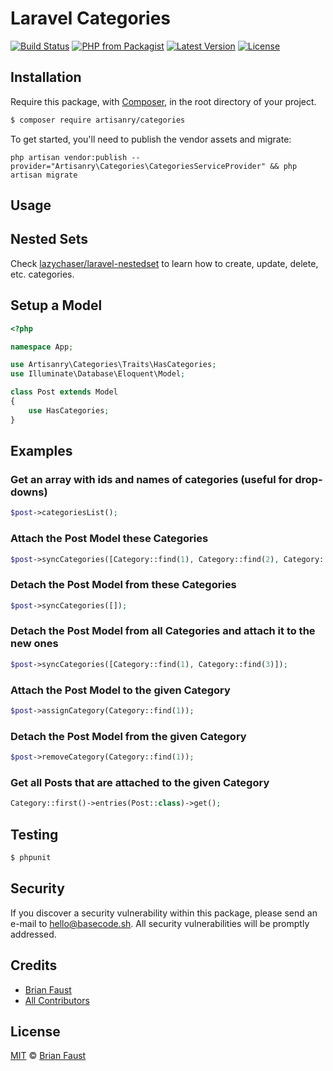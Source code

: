 # Laravel Categories

[![Build Status](https://img.shields.io/travis/artisanry/Categories/master.svg?style=flat-square)](https://travis-ci.org/artisanry/Categories)
[![PHP from Packagist](https://img.shields.io/packagist/php-v/artisanry/categories.svg?style=flat-square)]()
[![Latest Version](https://img.shields.io/github/release/artisanry/Categories.svg?style=flat-square)](https://github.com/artisanry/Categories/releases)
[![License](https://img.shields.io/packagist/l/artisanry/Categories.svg?style=flat-square)](https://packagist.org/packages/artisanry/Categories)

## Installation

Require this package, with [Composer](https://getcomposer.org/), in the root directory of your project.

``` bash
$ composer require artisanry/categories
```

To get started, you'll need to publish the vendor assets and migrate:

```
php artisan vendor:publish --provider="Artisanry\Categories\CategoriesServiceProvider" && php artisan migrate
```

## Usage

## Nested Sets

Check [lazychaser/laravel-nestedset](https://github.com/lazychaser/laravel-nestedset) to learn how to create, update, delete, etc. categories.

## Setup a Model
``` php
<?php

namespace App;

use Artisanry\Categories\Traits\HasCategories;
use Illuminate\Database\Eloquent\Model;

class Post extends Model
{
    use HasCategories;
}
```

## Examples

### Get an array with ids and names of categories (useful for drop-downs)
``` php
$post->categoriesList();
```

### Attach the Post Model these Categories
``` php
$post->syncCategories([Category::find(1), Category::find(2), Category::find(3)]);
```

### Detach the Post Model from these Categories
``` php
$post->syncCategories([]);
```

### Detach the Post Model from all Categories and attach it to the new ones
``` php
$post->syncCategories([Category::find(1), Category::find(3)]);
```

### Attach the Post Model to the given Category
``` php
$post->assignCategory(Category::find(1));
```

### Detach the Post Model from the given Category
``` php
$post->removeCategory(Category::find(1));
```

### Get all Posts that are attached to the given Category
``` php
Category::first()->entries(Post::class)->get();
```

## Testing

``` bash
$ phpunit
```

## Security

If you discover a security vulnerability within this package, please send an e-mail to hello@basecode.sh. All security vulnerabilities will be promptly addressed.

## Credits

- [Brian Faust](https://github.com/faustbrian)
- [All Contributors](../../contributors)

## License

[MIT](LICENSE) © [Brian Faust](https://basecode.sh)
